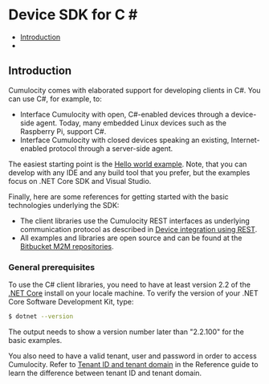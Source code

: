# Device SDK for C &#35;



*   [Introduction](#markdown-header-introduction)
*   []()


## Introduction

Cumulocity comes with elaborated support for developing clients in C#. You can use C#, for example, to:

* Interface Cumulocity with open, C#-enabled devices through a device-side agent. Today, many embedded Linux devices such as the Raspberry Pi, support C#.
* Interface Cumulocity with closed devices speaking an existing, Internet-enabled protocol through a server-side agent.

The easiest starting point is the [Hello world example](/guides/device-sdk/device-sdk-cs/#hello-world-basic). Note, that you can develop with any IDE and any build tool that you prefer, but the examples focus on .NET Core SDK and Visual Studio.

Finally, here are some references for getting started with the basic technologies underlying the SDK:

*   The client libraries use the Cumulocity REST interfaces as underlying communication protocol as described in [Device integration using REST](https://cumulocity.com/guides/device-sdk/rest/).
*   All examples and libraries are open source and can be found at the [Bitbucket M2M repositories](https://bitbucket.org/m2m).

### General prerequisites

To use the C# client libraries, you need to have at least version 2.2 of the [.NET Core](https://dotnet.microsoft.com/download/dotnet-core/2.2) install on your locale machine. To verify the version of your .NET Core Software Development Kit, type:

```bash
$ dotnet --version
```

The output needs to show a version number later than "2.2.100" for the basic examples.

You also need to have a valid tenant, user and password in order to access Cumulocity. Refer to [Tenant ID and tenant domain](https://cumulocity.com/guides/reference/tenants/#tenant-id-and-domain) in the Reference guide to learn the difference between tenant ID and tenant domain.
